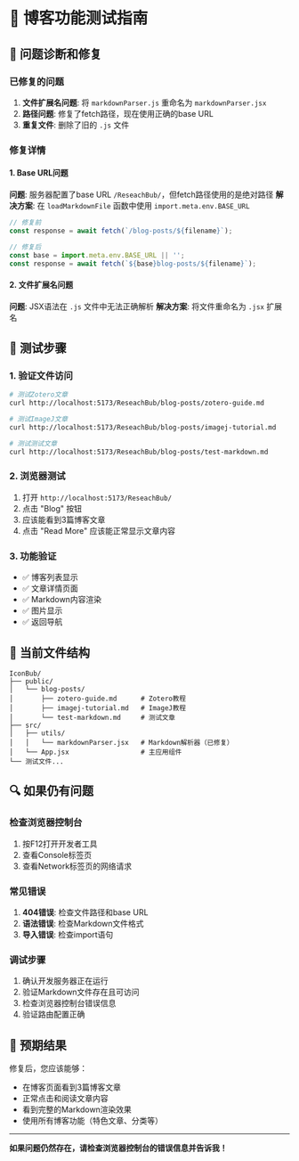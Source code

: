 # 🔧 博客功能测试指南

## 🎯 问题诊断和修复

### 已修复的问题
1. **文件扩展名问题**: 将 `markdownParser.js` 重命名为 `markdownParser.jsx`
2. **路径问题**: 修复了fetch路径，现在使用正确的base URL
3. **重复文件**: 删除了旧的 `.js` 文件

### 修复详情

#### 1. Base URL问题
**问题**: 服务器配置了base URL `/ReseachBub/`，但fetch路径使用的是绝对路径
**解决方案**: 在 `loadMarkdownFile` 函数中使用 `import.meta.env.BASE_URL`

```javascript
// 修复前
const response = await fetch(`/blog-posts/${filename}`);

// 修复后
const base = import.meta.env.BASE_URL || '';
const response = await fetch(`${base}blog-posts/${filename}`);
```

#### 2. 文件扩展名问题
**问题**: JSX语法在 `.js` 文件中无法正确解析
**解决方案**: 将文件重命名为 `.jsx` 扩展名

## 🧪 测试步骤

### 1. 验证文件访问
```bash
# 测试Zotero文章
curl http://localhost:5173/ReseachBub/blog-posts/zotero-guide.md

# 测试ImageJ文章
curl http://localhost:5173/ReseachBub/blog-posts/imagej-tutorial.md

# 测试测试文章
curl http://localhost:5173/ReseachBub/blog-posts/test-markdown.md
```

### 2. 浏览器测试
1. 打开 `http://localhost:5173/ReseachBub/`
2. 点击 "Blog" 按钮
3. 应该能看到3篇博客文章
4. 点击 "Read More" 应该能正常显示文章内容

### 3. 功能验证
- ✅ 博客列表显示
- ✅ 文章详情页面
- ✅ Markdown内容渲染
- ✅ 图片显示
- ✅ 返回导航

## 📁 当前文件结构

```
IconBub/
├── public/
│   └── blog-posts/
│       ├── zotero-guide.md      # Zotero教程
│       ├── imagej-tutorial.md   # ImageJ教程
│       └── test-markdown.md     # 测试文章
├── src/
│   ├── utils/
│   │   └── markdownParser.jsx   # Markdown解析器（已修复）
│   └── App.jsx                  # 主应用组件
└── 测试文件...
```

## 🔍 如果仍有问题

### 检查浏览器控制台
1. 按F12打开开发者工具
2. 查看Console标签页
3. 查看Network标签页的网络请求

### 常见错误
1. **404错误**: 检查文件路径和base URL
2. **语法错误**: 检查Markdown文件格式
3. **导入错误**: 检查import语句

### 调试步骤
1. 确认开发服务器正在运行
2. 验证Markdown文件存在且可访问
3. 检查浏览器控制台错误信息
4. 验证路由配置正确

## 🎉 预期结果

修复后，您应该能够：
- 在博客页面看到3篇博客文章
- 正常点击和阅读文章内容
- 看到完整的Markdown渲染效果
- 使用所有博客功能（特色文章、分类等）

---

**如果问题仍然存在，请检查浏览器控制台的错误信息并告诉我！**
